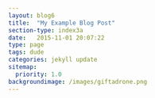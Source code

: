 ```yaml
---
layout: blog6
title:  "My Example Blog Post"
section-type: index3a
date:   2015-11-01 20:07:22
type: page
tags: dude
categories: jekyll update
sitemap:
  priority: 1.0
backgroundimage: /images/giftadrone.png
---
```


<!--
If you want to have a static message in your intro layout, disable the dynamic-typing in the _config.yml and write here your text
-->